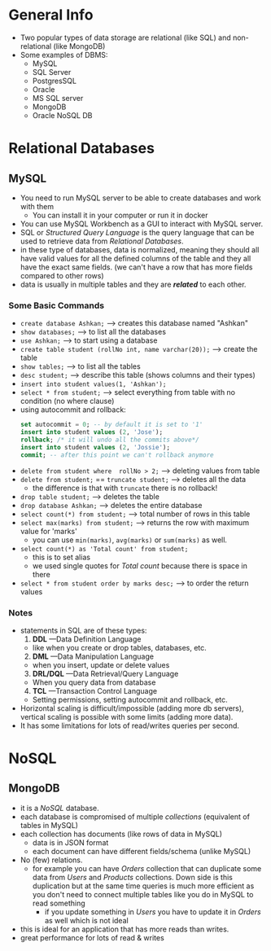 # General Info
* Two popular types of data storage are relational (like SQL) and non-relational (like MongoDB)
* Some examples of DBMS:
  * MySQL
  * SQL Server
  * PostgresSQL
  * Oracle
  * MS SQL server
  * MongoDB
  * Oracle NoSQL DB

# Relational Databases

## MySQL
* You need to run MySQL server to be able to create databases and work with them  
  * You can install it in your computer or run it in docker
* You can use MySQL Workbench as a GUI to interact with MySQL server.
* SQL or *Structured Query Language* is the query language that can be used to retrieve
data from *Relational Databases*.
* in these type of databases, data is normalized, meaning they should all have valid values for
all the defined columns of the table and they all have the exact same fields. (we can't have a row that has more fields compared to other rows)
* data is usually in multiple tables and they are ***related*** to each other.

### Some Basic Commands
* `create database Ashkan;` --> creates this database named "Ashkan"
* `show databases;` --> to list all the databases
* `use Ashkan;` --> to start using a database
* `create table student (rollNo int, name varchar(20));` --> create the table
* `show tables;` --> to list all the tables
* `desc student;` --> describe this table (shows columns and their types)
* `insert into student values(1, 'Ashkan');`
* `select * from student;` --> select everything from table with no condition (no where clause)
* using autocommit and rollback:
  ```SQL
  set autocommit = 0; -- by default it is set to '1'
  insert into student values (2, 'Jose');
  rollback; /* it will undo all the commits above*/
  insert into student values (2, 'Jossie');
  commit; -- after this point we can't rollback anymore
  ```
* `delete from student where  rollNo > 2;` --> deleting values from table
* `delete from student;` == `truncate student;` --> deletes all the data
  * the difference is that with `truncate` there is no rollback!
* `drop table student;` --> deletes the table
* `drop database Ashkan;` --> deletes the entire database
* `select count(*) from student;` --> total number of rows in this table
* `select max(marks) from student;` --> returns the row with maximum value for 'marks'
  * you can use `min(marks)`, `avg(marks)` or `sum(marks)` as well.
* `select count(*) as 'Total count' from student;`
  * this is to set alias
  * we used single quotes for *Total count* because there is space in there
* `select * from student order by marks desc;` --> to order the return values


### Notes
* statements in SQL are of these types:
  1. **DDL** —Data Definition Language
    * like when you create or drop tables, databases, etc.
  2. **DML** —Data Manipulation Language
    * when you insert, update or delete values
  3. **DRL/DQL** —Data Retrieval/Query Language
    * When you query data from database
  4. **TCL** —Transaction Control Language
    * Setting permissions, setting autocommit and rollback, etc.
* Horizontal scaling is difficult/impossible (adding more db servers), vertical scaling is possible with some limits (adding more data).
* It has some limitations for lots of read/writes queries per second.


# NoSQL

## MongoDB
  * it is a *NoSQL* database.
  * each database is compromised of multiple _collections_ (equivalent of tables in MySQL)
  * each collection has documents (like rows of data in MySQL)
    * data is in JSON format
    * each document can have different fields/schema (unlike MySQL)
  * No (few) relations.
    * for example you can have _Orders_ collection that can duplicate some data from _Users_ and _Products_ collections. Down side is this duplication but at the same time queries is much more efficient as you don't need to connect multiple tables like you do in MySQL to read something
      * if you update something in _Users_ you have to update it in _Orders_ as well which is not ideal
   * this is ideal for an application that has more reads than writes.
 * great performance for lots of read & writes
